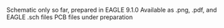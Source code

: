 Schematic only so far, prepared in EAGLE 9.1.0
Available as .png, .pdf, and EAGLE .sch files
PCB files under preparation
